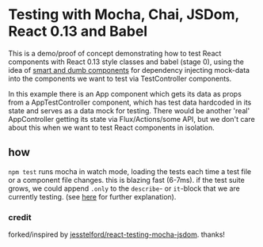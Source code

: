 # Testing with Mocha, Chai, JSDom, React 0.13 and Babel

This is a demo/proof of concept demonstrating how to test React components with React 0.13 style classes and babel (stage 0), using the idea of [smart and dumb components](https://medium.com/@dan_abramov/smart-and-dumb-components-7ca2f9a7c7d0) for dependency injecting mock-data into the components we want to test via TestController components.

In this example there is an App component which gets its data as props from a  AppTestController component, which has test data hardcoded in its state and serves as a data mock for testing. There would be another 'real' AppController getting its state via Flux/Actions/some API, but we don't care about this when we want to test React components in isolation.

## how
`npm test` runs mocha in watch mode, loading the tests each time a test file or a component file changes. this is blazing fast (6-7ms). if the test suite grows, we could append `.only` to the `describe`- or `it`-block that we are currently testing. (see [here](http://jaketrent.com/post/run-single-mocha-test/) for further explanation).


### credit
forked/inspired by [jesstelford/react-testing-mocha-jsdom](https://github.com/jesstelford/react-testing-mocha-jsdom). thanks!
